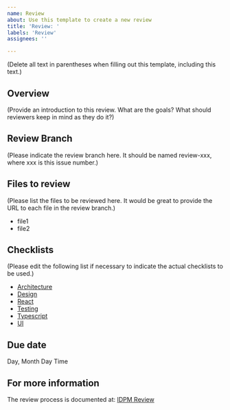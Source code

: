 ```yaml
---
name: Review
about: Use this template to create a new review
title: 'Review: '
labels: 'Review'
assignees: ''

---
```


(Delete all text in parentheses when filling out this template, including this text.)

## Overview

(Provide an introduction to this review. What are the goals? What should reviewers keep in mind as they do it?)

## Review Branch

(Please indicate the review branch here. It should be named review-xxx, where xxx is this issue number.)

## Files to review

(Please list the files to be reviewed here. It would be great to provide the URL to each file in the review branch.)

* file1
* file2

## Checklists

(Please edit the following list if necessary to indicate the actual checklists to be used.)

* [Architecture](../blob/main/checklists/architecture-checklist.md)
* [Design](../blob/main/checklists/design-checklist.md)
* [React](../blob/main/checklists/react-checklist.md)
* [Testing](../blob/main/checklists/testing-checklist.md)
* [Typescript](../blob/main/checklists/ts-checklist.md)
* [UI](../blob/main/checklists/ui-checklist.md)

## Due date

Day, Month Day Time

## For more information

The review process is documented at: [IDPM Review](http://courses.ics.hawaii.edu/ics414s25/morea/review/reading-idpm-review.html)